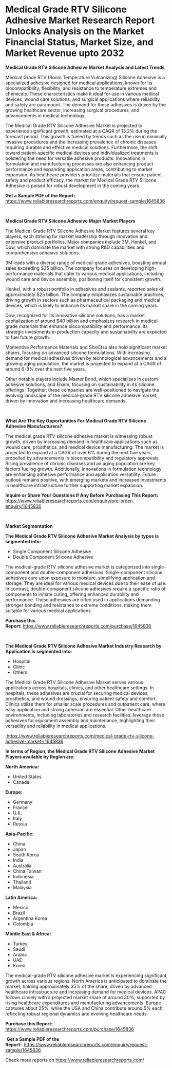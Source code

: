 <p><h1>Medical Grade RTV Silicone Adhesive Market Research Report Unlocks Analysis on the Market Financial Status, Market Size, and Market Revenue upto 2032</h1></p><p><strong>Medical Grade RTV Silicone Adhesive Market Analysis and Latest Trends</strong></p>
<p><p>Medical Grade RTV (Room Temperature Vulcanizing) Silicone Adhesive is a specialized adhesive designed for medical applications, known for its biocompatibility, flexibility, and resistance to temperature extremes and chemicals. These characteristics make it ideal for use in various medical devices, wound care solutions, and surgical applications where reliability and safety are paramount. The demand for these adhesives is driven by the growing healthcare sector, increasing surgical procedures, and advancements in medical technology.</p><p>The Medical Grade RTV Silicone Adhesive Market is projected to experience significant growth, estimated at a CAGR of 13.2% during the forecast period. This growth is fueled by trends such as the rise in minimally invasive procedures and the increasing prevalence of chronic diseases requiring durable and effective medical solutions. Furthermore, the shift toward patient-specific medical devices and individualized treatments is bolstering the need for versatile adhesive products. Innovations in formulation and manufacturing processes are also enhancing product performance and expanding application areas, contributing to market expansion. As healthcare providers prioritize materials that ensure patient safety and product efficacy, the market for Medical Grade RTV Silicone Adhesive is poised for robust development in the coming years.</p></p>
<p><strong>Get a Sample PDF of the Report:&nbsp;</strong> <a href="https://www.reliableresearchreports.com/enquiry/request-sample/1645836?utm_campaign=2797&utm_medium=2&utm_source=Github&utm_content=ia&utm_term=29032025&utm_id=medical-grade-rtv-silicone-adhesive">https://www.reliableresearchreports.com/enquiry/request-sample/1645836</a></p>
<p>&nbsp;</p>
<p><strong>Medical Grade RTV Silicone Adhesive Major Market Players</strong></p>
<p><p>The Medical Grade RTV Silicone Adhesive Market features several key players, each striving for market leadership through innovation and extensive product portfolios. Major companies include 3M, Henkel, and Dow, which dominate the market with strong R&D capabilities and comprehensive adhesive solutions.</p><p>3M leads with a diverse range of medical-grade adhesives, boasting annual sales exceeding $35 billion. The company focuses on developing high-performance materials that cater to various medical applications, including wound care and device assembly, positioning itself for consistent growth.</p><p>Henkel, with a robust portfolio in adhesives and sealants, reported sales of approximately $25 billion. The company emphasizes sustainable practices, driving growth in sectors such as pharmaceutical packaging and medical devices, which is likely to enhance its market share in the coming years.</p><p>Dow, recognized for its innovative silicone solutions, has a market capitalization of around $40 billion and emphasizes research in medical-grade materials that enhance biocompatibility and performance. Its strategic investments in production capacity and sustainability are expected to fuel future growth.</p><p>Momentive Performance Materials and ShinEtsu also hold significant market shares, focusing on advanced silicone formulations. With increasing demand for medical adhesives driven by technological advancements and a growing aging population, the market is projected to expand at a CAGR of around 6-8% over the next five years.</p><p>Other notable players include Master Bond, which specializes in custom adhesive solutions, and Elkem, focusing on sustainability in its silicone offerings. Together, these companies are well-positioned to navigate the evolving landscape of the medical-grade RTV silicone adhesive market, driven by innovation and increasing healthcare demands.</p></p>
<p>&nbsp;</p>
<p><strong>What Are The Key Opportunities For Medical Grade RTV Silicone Adhesive Manufacturers?</strong></p>
<p><p>The medical grade RTV silicone adhesive market is witnessing robust growth, driven by increasing demand in healthcare applications such as wound care, prosthetics, and medical device manufacturing. The market is projected to expand at a CAGR of over 6% during the next five years, propelled by advancements in biocompatibility and regulatory approvals. Rising prevalence of chronic diseases and an aging population are key factors fueling growth. Additionally, innovations in formulation technology are enhancing adhesive performance and application versatility. Future outlook remains positive, with emerging markets and increased investments in healthcare infrastructure further supporting market expansion.</p></p>
<p><strong>Inquire or Share Your Questions If Any Before Purchasing This Report:</strong> <a href="https://www.reliableresearchreports.com/enquiry/pre-order-enquiry/1645836?utm_campaign=2797&utm_medium=2&utm_source=Github&utm_content=ia&utm_term=29032025&utm_id=medical-grade-rtv-silicone-adhesive">https://www.reliableresearchreports.com/enquiry/pre-order-enquiry/1645836</a></p>
<p>&nbsp;</p>
<p><strong>Market Segmentation</strong></p>
<p><strong>The Medical Grade RTV Silicone Adhesive Market Analysis by types is segmented into:</strong></p>
<p><ul><li>Single Component Silicone Adhesive</li><li>Double Component Silicone Adhesive</li></ul></p>
<p><p>The medical-grade RTV silicone adhesive market is categorized into single-component and double-component adhesives. Single-component silicone adhesives cure upon exposure to moisture, simplifying application and storage. They are ideal for various medical devices due to their ease of use. In contrast, double-component silicone adhesives require a specific ratio of components to initiate curing, offering enhanced durability and performance. These adhesives are often used in applications demanding stronger bonding and resistance to extreme conditions, making them suitable for various medical applications.</p></p>
<p><strong>Purchase this Report:&nbsp;</strong><a href="https://www.reliableresearchreports.com/purchase/1645836?utm_campaign=2797&utm_medium=2&utm_source=Github&utm_content=ia&utm_term=29032025&utm_id=medical-grade-rtv-silicone-adhesive">https://www.reliableresearchreports.com/purchase/1645836</a></p>
<p>&nbsp;</p>
<p><strong>The Medical Grade RTV Silicone Adhesive Market Industry Research by Application is segmented into:</strong></p>
<p><ul><li>Hospital</li><li>Clinic</li><li>Others</li></ul></p>
<p><p>The Medical Grade RTV Silicone Adhesive Market serves various applications across hospitals, clinics, and other healthcare settings. In hospitals, these adhesives are crucial for securing medical devices, prosthetics, and wound dressings, ensuring patient safety and comfort. Clinics utilize them for smaller scale procedures and outpatient care, where easy application and strong adhesion are essential. Other healthcare environments, including laboratories and research facilities, leverage these adhesives for equipment assembly and maintenance, highlighting their versatility and reliability in medical applications.</p></p>
<p><a href="https://www.reliableresearchreports.com/medical-grade-rtv-silicone-adhesive-market-r1645836?utm_campaign=2797&utm_medium=2&utm_source=Github&utm_content=ia&utm_term=29032025&utm_id=medical-grade-rtv-silicone-adhesive">&nbsp;https://www.reliableresearchreports.com/medical-grade-rtv-silicone-adhesive-market-r1645836</a></p>
<p><strong>In terms of Region, the Medical Grade RTV Silicone Adhesive Market Players available by Region are:</strong></p>
<p>
    <p> <strong> North America: </strong>
        <ul>
            <li>United States</li>
            <li>Canada</li>
        </ul>
        </p> 
    <p> <strong> Europe: </strong>
        <ul>
            <li>Germany</li>
            <li>France</li>
            <li>U.K.</li>
            <li>Italy</li>
            <li>Russia</li>
        </ul>
        </p> 
    <p> <strong> Asia-Pacific: </strong>
        <ul>
            <li>China</li>
            <li>Japan</li>
            <li>South Korea</li>
            <li>India</li>
            <li>Australia</li>
            <li>China Taiwan</li>
            <li>Indonesia</li>
            <li>Thailand</li>
            <li>Malaysia</li>
        </ul>
        </p> 
    <p> <strong> Latin America: </strong>
        <ul>
            <li>Mexico</li>
            <li>Brazil</li>
            <li>Argentina Korea</li>
            <li>Colombia</li>
        </ul>
        </p> 
    <p> <strong> Middle East & Africa: </strong>
        <ul>
            <li>Turkey</li>
            <li>Saudi</li>
            <li>Arabia</li>
            <li>UAE</li>
            <li>Korea</li>
        </ul>
    </p>
    </p>
<p><p>The medical-grade RTV silicone adhesive market is experiencing significant growth across various regions. North America is anticipated to dominate the market, holding approximately 35% of the share, driven by advanced healthcare infrastructure and increasing demand for medical devices. APAC follows closely with a projected market share of around 30%, supported by rising healthcare expenditures and manufacturing advancements. Europe captures about 25%, while the USA and China contribute around 5% each, reflecting robust regional dynamics and evolving healthcare needs.</p></p>
<p><strong>Purchase this Report: </strong><a href="https://www.reliableresearchreports.com/purchase/1645836?utm_campaign=2797&utm_medium=2&utm_source=Github&utm_content=ia&utm_term=29032025&utm_id=medical-grade-rtv-silicone-adhesive">https://www.reliableresearchreports.com/purchase/1645836</a></p>
<p>&nbsp;<strong>Get a Sample PDF of the Report:&nbsp;&nbsp;</strong><a href="https://www.reliableresearchreports.com/enquiry/request-sample/1645836?utm_campaign=2797&utm_medium=2&utm_source=Github&utm_content=ia&utm_term=29032025&utm_id=medical-grade-rtv-silicone-adhesive">https://www.reliableresearchreports.com/enquiry/request-sample/1645836</a></p>
<p><strong></strong></p>
<p>Check more reports on <a href="https://www.reliableresearchreports.com/?utm_campaign=2797&utm_medium=2&utm_source=Github&utm_content=ia&utm_term=29032025&utm_id=medical-grade-rtv-silicone-adhesive">https://www.reliableresearchreports.com/</a></p>